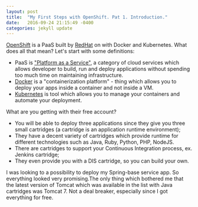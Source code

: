 ```yaml
---
layout: post
title:  "My First Steps with OpenShift. Pat 1. Introduction."
date:   2016-09-24 21:15:49 -0400
categories: jekyll update
---
```

[OpenShift](https://www.openshift.com/) is a PaaS built by [RedHat](https://www.redhat.com/) on with Docker and Kubernetes. What does all that mean? Let's start with some definitions:
- PaaS is ["Platform as a Service"](https://en.wikipedia.org/wiki/Platform_as_a_service), a category of cloud services which allows developer to build, run and deploy applications without spending too much time on maintaining infrastructure.
- [Docker](https://www.docker.com/) is a "containerization platform" - thing which allows you to deploy your apps inside a container and not inside a VM.
- [Kubernetes](http://kubernetes.io/) is tool which allows you to manage your containers and automate your deployment.

What are you getting with their free account?

- You will be able to deploy three applications since they give you three small cartridges (a cartridge is an application runtime environment);
- They have a decent variety of cartridges which provide runtime for different technologies such as Java, Ruby, Python, PHP, NodeJS.
-	There are cartridges to support your Continuous Integration process, ex. Jenkins cartridge;
- They even provide you with a DIS cartridge, so you can build your own.

I was looking to a possibility to deploy my Spring-base service app. So everything looked very promising.The only thing which bothered me that the latest version of Tomcat which was available in the list with Java cartridges was Tomcat 7. Not a deal breaker, especially since I got everything for free.

